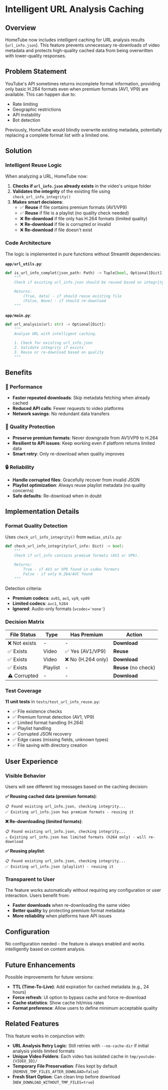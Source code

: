 # Intelligent URL Analysis Caching

## Overview

HomeTube now includes intelligent caching for URL analysis results (`url_info.json`). This feature prevents unnecessary re-downloads of video metadata and protects high-quality cached data from being overwritten with lower-quality responses.

## Problem Statement

YouTube's API sometimes returns incomplete format information, providing only basic H.264 formats even when premium formats (AV1, VP9) are available. This can happen due to:

- Rate limiting
- Geographic restrictions
- API instability
- Bot detection

Previously, HomeTube would blindly overwrite existing metadata, potentially replacing a complete format list with a limited one.

## Solution

### Intelligent Reuse Logic

When analyzing a URL, HomeTube now:

1. **Checks if `url_info.json` already exists** in the video's unique folder
2. **Validates the integrity** of the existing file using `check_url_info_integrity()`
3. **Makes smart decisions**:
   - ✅ **Reuse** if file contains premium formats (AV1/VP9)
   - ✅ **Reuse** if file is a playlist (no quality check needed)
   - ❌ **Re-download** if file only has H.264 formats (limited quality)
   - ❌ **Re-download** if file is corrupted or invalid
   - ❌ **Re-download** if file doesn't exist

### Code Architecture

The logic is implemented in pure functions without Streamlit dependencies:

**`app/url_utils.py`**:
```python
def is_url_info_complet(json_path: Path) -> Tuple[bool, Optional[Dict]]:
    """
    Check if existing url_info.json should be reused based on integrity.
    
    Returns:
        (True, data) - if should reuse existing file
        (False, None) - if should re-download
    """
```

**`app/main.py`**:
```python
def url_analysis(url: str) -> Optional[Dict]:
    """
    Analyze URL with intelligent caching.
    
    1. Check for existing url_info.json
    2. Validate integrity if exists
    3. Reuse or re-download based on quality
    """
```

## Benefits

### 🚀 Performance
- **Faster repeated downloads**: Skip metadata fetching when already cached
- **Reduced API calls**: Fewer requests to video platforms
- **Network savings**: No redundant data transfers

### 🎯 Quality Protection
- **Preserve premium formats**: Never downgrade from AV1/VP9 to H.264
- **Resilient to API issues**: Keep working even if platform returns limited data
- **Smart retry**: Only re-download when quality improves

### 🔒 Reliability
- **Handle corrupted files**: Gracefully recover from invalid JSON
- **Playlist optimization**: Always reuse playlist metadata (no quality concerns)
- **Safe defaults**: Re-download when in doubt

## Implementation Details

### Format Quality Detection

Uses `check_url_info_integrity()` from `medias_utils.py`:

```python
def check_url_info_integrity(url_info: Dict) -> bool:
    """
    Check if url_info contains premium formats (AV1 or VP9).
    
    Returns:
        True - if AV1 or VP9 found in video formats
        False - if only H.264/AVC found
    """
```

Detection criteria:
- **Premium codecs**: `av01`, `av1`, `vp9`, `vp09`
- **Limited codecs**: `avc1`, `h264`
- **Ignored**: Audio-only formats (`vcodec='none'`)

### Decision Matrix

| File Status | Type | Has Premium | Action |
|------------|------|-------------|--------|
| ❌ Not exists | - | - | **Download** |
| ✅ Exists | Video | ✅ Yes (AV1/VP9) | **Reuse** |
| ✅ Exists | Video | ❌ No (H.264 only) | **Download** |
| ✅ Exists | Playlist | - | **Reuse** (no check) |
| ⚠️ Corrupted | - | - | **Download** |

### Test Coverage

**11 unit tests** in `tests/test_url_info_reuse.py`:

- ✅ File existence checks
- ✅ Premium format detection (AV1, VP9)
- ✅ Limited format handling (H.264)
- ✅ Playlist handling
- ✅ Corrupted JSON recovery
- ✅ Edge cases (missing fields, unknown types)
- ✅ File saving with directory creation

## User Experience

### Visible Behavior

Users will see different log messages based on the caching decision:

**✅ Reusing cached data (premium formats)**:
```
📋 Found existing url_info.json, checking integrity...
✅ Existing url_info.json has premium formats - reusing it
```

**❌ Re-downloading (limited formats)**:
```
📋 Found existing url_info.json, checking integrity...
⚠️ Existing url_info.json has limited formats (h264 only) - will re-download
```

**✅ Reusing playlist**:
```
📋 Found existing url_info.json, checking integrity...
✅ Existing url_info.json (playlist) - reusing it
```

### Transparent to User

The feature works automatically without requiring any configuration or user interaction. Users benefit from:

- **Faster downloads** when re-downloading the same video
- **Better quality** by protecting premium format metadata
- **More reliability** when platforms have API issues

## Configuration

No configuration needed - the feature is always enabled and works intelligently based on content analysis.

## Future Enhancements

Possible improvements for future versions:

- **TTL (Time-To-Live)**: Add expiration for cached metadata (e.g., 24 hours)
- **Force refresh**: UI option to bypass cache and force re-download
- **Cache statistics**: Show cache hit/miss rates
- **Format preference**: Allow users to define minimum acceptable quality

## Related Features

This feature works in conjunction with:

- **URL Analysis Retry Logic**: Still retries with `--no-cache-dir` if initial analysis yields limited formats
- **Unique Video Folders**: Each video has isolated cache in `tmp/youtube-{VIDEO_ID}/`
- **Temporary File Preservation**: Files kept by default (`REMOVE_TMP_FILES_AFTER_DOWNLOAD=false`)
- **Fresh Start Option**: Can clean tmp before download (`NEW_DOWNLOAD_WITHOUT_TMP_FILES=true`)
